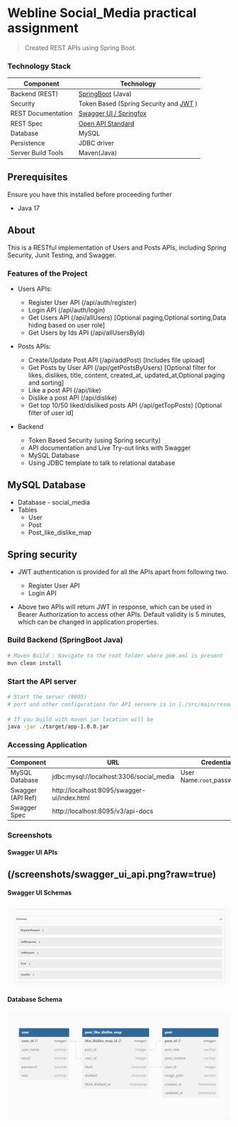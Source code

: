 # Webline Social_Media practical assignment

> Created REST APIs using Spring Boot.

### Technology Stack
Component         | Technology
---               | ---
Backend (REST)    | [SpringBoot](https://projects.spring.io/spring-boot) (Java)
Security          | Token Based (Spring Security and [JWT](https://github.com/auth0/java-jwt) )
REST Documentation| [Swagger UI / Springfox](https://github.com/springfox/springfox)
REST Spec         | [Open API Standard](https://www.openapis.org/) 
Database          | MySQL
Persistence       | JDBC driver
Server Build Tools| Maven(Java)

## Prerequisites

Ensure you have this installed before proceeding further
- Java 17

## About

This is a RESTful implementation of Users and Posts APIs, including Spring Security, Junit Testing, and Swagger.

### Features of the Project

* Users APIs:
  * Register User API (/api/auth/register)
  * Login API (/api/auth/login)
  * Get Users API (/api/allUsers) [Optional paging,Optional sorting,Data hiding based on user role]
  * Get Users by Ids API (/api/allUsersById)

* Posts APIs:
  * Create/Update Post API (/api/addPost) [Includes file upload]
  * Get Posts by User API  (/api/getPostsByUsers) [Optional filter for likes, dislikes, title, content, created_at, updated_at,Optional paging and sorting]
  * Like a post API (/api/like)
  * Dislike a post API (/api/dislike)
  * Get top 10/50 liked/disliked posts API (/api/getTopPosts) [Optional filter of user id]

* Backend
  * Token Based Security (using Spring security)
  * API documentation and Live Try-out links with Swagger 
  * MySQL Database
  * Using JDBC template to talk to relational database
    
## MySQL Database
* Database - social_media
* Tables
  * User
  * Post
  * Post_like_dislike_map


## Spring security
* JWT authentication is provided for all the APIs apart from following two.
  * Register User API
  * Login API

* Above two APIs will return JWT in response, which can be used in Bearer Authorization to access other APIs. Default validity is 5 minutes, which can be changed in application.properties.

### Build Backend (SpringBoot Java)
```bash
# Maven Build : Navigate to the root folder where pom.xml is present 
mvn clean install
```

### Start the API server
```bash
# Start the server (8095)
# port and other configurations for API servere is in [./src/main/resources/application.properties](/src/main/resources/application.properties) file

# If you build with maven jar location will be 
java -jar ./target/app-1.0.0.jar
```

### Accessing Application
Component         | URL                                      | Credentials
---               | ---                                      | ---
MySQL Database       |  jdbc:mysql://localhost:3306/social_media        |  User Name:`root`,password:`root`   
Swagger (API Ref) |  http://localhost:8095/swagger-ui/index.html   | 
Swagger Spec      |  http://localhost:8095/v3/api-docs          |



### Screenshots

#### Swagger UI APIs
(/screenshots/swagger_ui_api.png?raw=true)
---
#### Swagger UI Schemas
![Dashboard](/screenshots/swagger_ui_schema.png?raw=true)
---
#### Database Schema
![ER Diagram](/screenshots/db_schema.png?raw=true)
